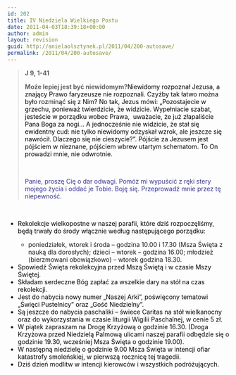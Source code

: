 ```yaml
---
id: 202
title: IV Niedziela Wielkiego Postu
date: 2011-04-03T18:39:18+00:00
author: admin
layout: revision
guid: http://anielaolsztynek.pl/2011/04/200-autosave/
permalink: /2011/04/200-autosave/
---
```

> **J 9, 1-41**
> 
> **Może lepiej jest być niewidomym?**<span style="color: #000000;">Niewidomy rozpoznał Jezusa, a znający Prawo faryzeusze nie rozpoznali. Czyżby tak łatwo można było rozminąć się z Nim? No tak, Jezus mówi: &#8222;Pozostajecie w grzechu, ponieważ twierdzicie, że widzicie. Wypełniacie szabat, jesteście w porządku wobec Prawa,  uważacie, że już złapaliście Pana Boga za nogi&#8230; A jednocześnie nie widzicie, że stał się ewidentny cud: nie tylko niewidomy odzyskał wzrok, ale jeszcze się nawrócił. Dlaczego się nie cieszycie?&#8221;. Pójście za Jezusem jest pójściem w nieznane, pójściem wbrew utartym schematom. To On prowadzi mnie, nie odwrotnie. </span>
> 
> <span style="color: #000000;"> </span>
> 
> <span style="color: #333399;">Panie, proszę Cię o dar odwagi. Pomóż mi wypuścić z ręki stery mojego życia i oddać je Tobie. Boję się. Przeprowadź mnie przez tę niepewność. </span>

<span style="color: #333399;"> </span>

  * <span style="color: #000000;">Rekolekcje wielkopostne w naszej parafii, które dziś rozpoczęliśmy, będą trwały do środy włącznie według następującego porządku:  
    
    <ul>
      <li>
        poniedziałek, wtorek i środa &#8211; godzina 10.00 i 17.30 (Msza Święta z nauką dla dorosłych); dzieci &#8211; wtorek &#8211; godzina 16.00; młodzież (bierzmowani obowiązkowo) &#8211; wtorek godzina 18.30.</ul>
      </li>
      <li>
        <span style="color: #000000;">Spowiedź Święta rekolekcyjna przed Mszą Świętą i w czasie Mszy Świętej.</span>
      </li>
      <li>
        <span style="color: #000000;">Składam serdeczne Bóg zapłać za wszelkie dary na stół na czas rekolekcji.</span>
      </li>
      <li>
        <span style="color: #000000;">Jest do nabycia nowy numer &#8222;Naszej Arki&#8221;, poświęcony tematowi &#8222;Święci Pustelnicy&#8221; oraz &#8222;Gość Niedzielny&#8221;.</span>
      </li>
      <li>
        <span style="color: #000000;">Są jeszcze do nabycia paschaliki &#8211; świece Caritas na stół wielkanocny oraz do wykorzystania w czasie liturgii Wigilii Paschalnej, w cenie 5 zł.</span>
      </li>
      <li>
        <span style="color: #000000;">W piątek zapraszam na Drogę Krzyżową o godzinie 16.30. (Droga Krzyżowa przed Niedzielą Palmową ulicami naszej parafii odbędzie się o godzinie 19.30, wcześniej Msza Święta o godzinie 19.00).</span>
      </li>
      <li>
        <span style="color: #000000;">W następną niedzielę o godzinie 9.00 Msza Święta w intencji ofiar katastrofy smoleńskiej, w pierwszą rocznicę tej tragedii.</span>
      </li>
      <li>
        <span style="color: #000000;">Dziś dzień modlitw w intencji kierowców i wszystkich podróżujących.</span>
      </li>
    </ul>